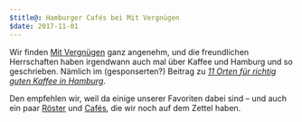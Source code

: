 ```yaml
---
$title@: Hamburger Cafés bei Mit Vergnügen
$date: 2017-11-01 
---
```


Wir finden [Mit Vergnügen](http://mitvergnuegen.com/) ganz angenehm, und die freundlichen Herrschaften haben irgendwann auch mal über Kaffee und Hamburg und so geschrieben. Nämlich im (gesponserten?) Beitrag zu [_11 Orten für richtig guten Kaffee in Hamburg_](https://hamburg.mitvergnuegen.com/2015/11-orte-fuer-richtig-guten-kaffee-in-hamburg).

Den empfehlen wir, weil da einige unserer Favoriten dabei sind – und auch ein paar [Röster]([url('/content/pages/roasters.md')]) und [Cafés]([url('/content/pages/cafes.md')]), die wir noch auf dem Zettel haben.